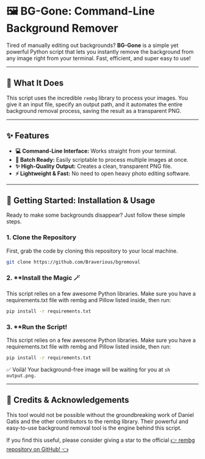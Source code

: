 # 🖼️ BG-Gone: Command-Line Background Remover

Tired of manually editing out backgrounds? **BG-Gone** is a simple yet powerful Python script that lets you instantly remove the background from any image right from your terminal. Fast, efficient, and super easy to use!

---

## 🤔 What It Does

This script uses the incredible `rembg` library to process your images. You give it an input file, specify an output path, and it automates the entire background removal process, saving the result as a transparent PNG.

---

## ✨ Features

- **💻 Command-Line Interface:** Works straight from your terminal.
- **🔂 Batch Ready:** Easily scriptable to process multiple images at once.
- **✨ High-Quality Output:** Creates a clean, transparent PNG file.
- **⚡ Lightweight & Fast:** No need to open heavy photo editing software.

---

## 🚀 Getting Started: Installation & Usage

Ready to make some backgrounds disappear? Just follow these simple steps.

### 1. **Clone the Repository**

First, grab the code by cloning this repository to your local machine.

```sh
git clone https://github.com/Braverious/bgremoval
```
### 2. **Install the Magic 🪄

This script relies on a few awesome Python libraries. Make sure you have a requirements.txt file with rembg and Pillow listed inside, then run:

```sh
pip install -r requirements.txt
```

### 3. **Run the Script!


This script relies on a few awesome Python libraries. Make sure you have a requirements.txt file with rembg and Pillow listed inside, then run:

```sh
pip install -r requirements.txt
```

✅ Voilà! Your background-free image will be waiting for you at ```sh output.png.```

---

## 🙏 Credits & Acknowledgements
This tool would not be possible without the groundbreaking work of Daniel Gatis and the other contributors to the rembg library. Their powerful and easy-to-use background removal tool is the engine behind this script.

If you find this useful, please consider giving a star to the official [👉 rembg repository on GitHub! 👈](https://github.com/danielgatis/rembg)


